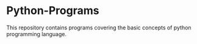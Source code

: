 # Python-Programs
This repository contains programs covering the basic concepts of python programming language.

